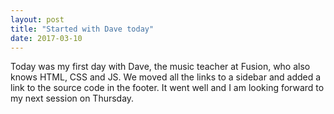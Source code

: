 ```yaml
---
layout: post
title: "Started with Dave today"
date: 2017-03-10
---
```


Today was my first day with Dave, the music teacher at Fusion, who also knows HTML, CSS and JS. We moved all the links to a sidebar and added a link to the source code in the footer. It went well and I am looking forward to my next session on Thursday.
